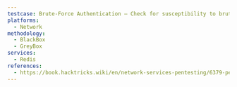 ```yaml
---
testcase: Brute-Force Authentication – Check for susceptibility to brute-force attacks against authentication (username/password) using hydra or custom scripts
platforms: 
  - Network
methodology: 
  - BlackBox
  - GreyBox
services:
  - Redis
references:
  - https://book.hacktricks.wiki/en/network-services-pentesting/6379-pentesting-redis.html
---
```


